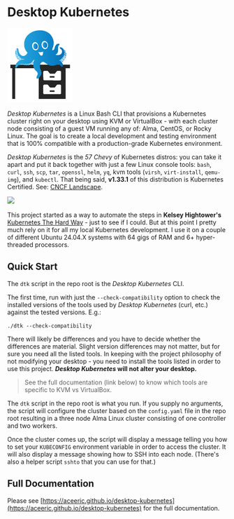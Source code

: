 # Desktop Kubernetes

<img src="resources/desktop-kubernetes-no-text.jpg" width="150"/>

_Desktop Kubernetes_ is a Linux Bash CLI that provisions a Kubernetes cluster right on your desktop using KVM or VirtualBox - with each cluster node consisting of a guest VM running any of: Alma, CentOS, or Rocky Linux. The goal is to create a local development and testing environment that is 100% compatible with a production-grade Kubernetes environment.

_Desktop Kubernetes_ is the _57 Chevy_ of Kubernetes distros: you can take it apart and put it back together with just a few Linux console tools: `bash`, `curl`, `ssh`, `scp`, `tar`, `openssl`, `helm`, `yq`, kvm tools (`virsh`, `virt-install`, `qemu-img`), and `kubectl`. That being said, **v1.33.1** of this distribution is Kubernetes Certified. See: [CNCF Landscape](https://landscape.cncf.io/?group=certified-partners-and-providers&view-mode=grid&item=platform--certified-kubernetes-distribution--desktop-kubernetes).

[<img src="https://www.cncf.io/wp-content/uploads/2020/07/certified_kubernetes_color-1.png" width="90"/>](https://github.com/cncf/k8s-conformance/tree/master/v1.33/desktop-kubernetes)

This project started as a way to automate the steps in **Kelsey Hightower's** [Kubernetes The Hard Way](https://github.com/kelseyhightower/kubernetes-the-hard-way) - just to see if I could. But at this point I pretty much rely on it for all my local Kubernetes development. I use it on a couple of different Ubuntu 24.04.X systems with 64 gigs of RAM and 6+ hyper-threaded processors.

## Quick Start

The `dtk` script in the repo root is the _Desktop Kubernetes_ CLI.

The first time, run with just the `--check-compatibility` option to check the installed versions of the tools used by _Desktop Kubernetes_ (curl, etc.) against the tested versions. E.g.:

```
./dtk --check-compatibility
```

There will likely be differences and you have to decide whether the differences are material. Slight version differences may not matter, but for sure you need all the listed tools. In keeping with the project philosophy of not modifying your desktop - you need to install the tools listed in order to use this project. **_Desktop Kubernetes_ will not alter your desktop.**

> See the full documentation (link below) to know which tools are specific to KVM vs VirtualBox.

The `dtk` script in the repo root is what you run. If you supply no arguments, the script will configure the cluster based on the `config.yaml` file in the repo root resulting in a three node Alma Linux cluster consisting of one controller and two workers.

Once the cluster comes up, the script will display a message telling you how to set your `KUBECONFIG` environment variable in order to access the cluster. It will also display a message showing how to SSH into each node. (There's also a helper script `sshto` that you can use for that.)

## Full Documentation

Please see [https://aceeric.github.io/desktop-kubernetes](https://aceeric.github.io/desktop-kubernetes) for the full documentation.

